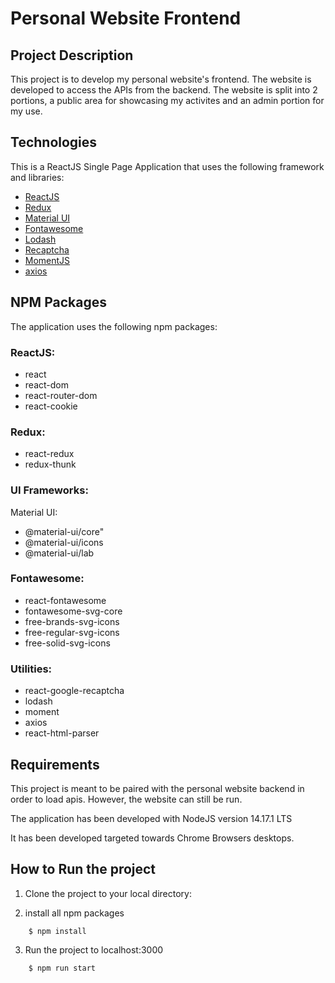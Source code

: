 # Personal Website Frontend

## Project Description
This project is to develop my personal website's frontend. The website is developed to access the APIs from the backend.
The website is split into 2 portions, a public area for showcasing my activites and an admin portion for my use.

## Technologies
This is a ReactJS Single Page Application that uses the following framework and libraries:
- [ReactJS](https://reactjs.org/)
- [Redux](https://react-redux.js.org/)
- [Material UI](https://material-ui.com/)
- [Fontawesome](https://fontawesome.com/)
- [Lodash](https://lodash.com/)
- [Recaptcha](https://www.google.com/recaptcha/about/)
- [MomentJS](https://momentjs.com/)
- [axios](https://www.axios.com/)

## NPM Packages
The application uses the following npm packages:

### ReactJS:
- react
- react-dom
- react-router-dom
- react-cookie

### Redux:
- react-redux
- redux-thunk

### UI Frameworks:
Material UI:
- @material-ui/core"
- @material-ui/icons
- @material-ui/lab

### Fontawesome:
- react-fontawesome
- fontawesome-svg-core
- free-brands-svg-icons
- free-regular-svg-icons
- free-solid-svg-icons

### Utilities:
- react-google-recaptcha
- lodash
- moment
- axios
- react-html-parser

## Requirements
This project is meant to be paired with the personal website backend in order to load apis. However, the website can still be run.

The application has been developed with NodeJS version 14.17.1 LTS

It has been developed targeted towards Chrome Browsers desktops.

## How to Run the project
1. Clone the project to your local directory:

2. install all npm packages
``` 
    $ npm install
```
3.  Run the project to localhost:3000
``` 
    $ npm run start
```